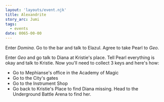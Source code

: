 ```yaml
---
layout: 'layouts/event.njk'
title: Alexandrite
story_arc: Jumi
tags:
  - events
date: 0065-00-00
---
```

Enter *Domina*. Go to the bar and talk to Elazul. Agree to take Pearl to *Geo*.

Enter *Geo* and go talk to Diana at Kristie's place. Tell Pearl everything is okay and talk to Kristie. Now you'll need to collect 3 keys and here's how:

* Go to Mephianse's office in the Academy of Magic
* Go to the City's gates
* Go to the Instrument Shop
* Go back to Kristie's Place to find Diana missing. Head to the Underground Battle Arena to find her.